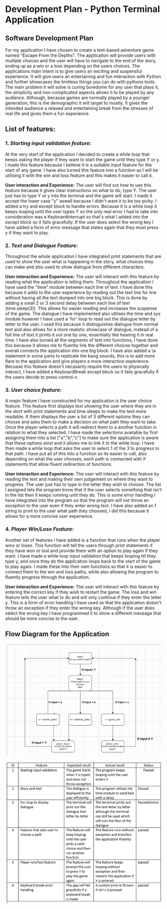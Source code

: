 # **Development Plan - Python Terminal Application**

## **Software Development Plan**

For my application I have chosen to create a text-based adventure game named "Escape From the Depths". The application will provide users with multiple choices and the user will have to navigate to the end of the story, ending up as a win or a loss depending on the users choices. The applications main intent is to give users an exciting and suspensful experience. It will give users an entertaining and fun interaction with Python and further showcases the  limitless things you can do with pythons tools. The main problem it will solve is curing boredome for any user that plays it, the simplicity and non-complicated aspects allows it to be played by any audience. Although, because games are normally played by a younger generation, this is the demographic it will target to mostly. It gives the intended audience a relaxed and entertaining break from the stresses of real life and gives them a fun experience. 

## **List of features:**

### 1. _**Starting input validation feature:**_  
At the very start of the application I decided to create a while loop that keeps asking the player if they want to start the game until they type Y or y. I made this feature because I believe it is a suitable input feature for the start of any game. I have also turned this feature into a function as I will be utilising it with the win and loss feature and this makes it easier to call it.

**User interaction and Experience:**
The user will find out how to use this feature because it gives clear instructions on what to do, type Y. The user just has to type Y or y into the terminal and the game will start. I made it accept the lower case "y" aswell because I didn't want it to be too picky. I added a try and except block to handle errors. Because it is a while loop it keeps looping until the user types Y so the only real error I had to take into consideration was a KeyboardInterrupt so that's what I added into the except block so it fails gracefully. If the user does select the wrong key I have added a form of error message that states again that they must press y if they want to play.

### 2. _**Text and Dialogue Feature:**_
Throughout the whole application I have integrated print statements that are used to show the user what is happening in the story, what choices they can make and also used to show dialogue from different characters. 

**User interaction and Experience:**
The user will interact with this feature by reading what the application is telling them. Throughout the application I have used the "time" module between each line of text. I have done this because it adds to the user experience by reading out the text line for line without having all the text dumped into one big block. This is done by adding a small 2 or 3 second delay between each line of text (time.sleep(3)). This allows for easier reading and increases the suspense of the game. The dialogue I have implemented also utilises the time and sys module however I have used a 'for' loop to read out the dialogue letter by letter to the user. I used this because it distinguishes dialogue from normal text and also allows for a more realistic showcase of dialogue, instead of a full line of text it prints it out one by one, essentially like hearing it in real time. I have also turned all the segments of text into functions, I have done this because it allows me to fluently link the different choices together and overall connects the application into one big block. I have also added a \a statement in some parts to replicate the bang sounds, this is to add more flare to the application and give players a more interactice experience. Becuase this feature doesn't necasarily require the users to physically interact, I have added a KeyboardBreak except block so it fails gracefully if the users decide to press control-c.

### 3. _**User choice feature:**_

A major feature I have constructed for my application is the user choice feature. This feature first displays text showing the user where they are in the stort with print statements and time.sleeps to make the text more readable. It them displays the user a list of 3 different options they can choose and asks them to make a decision on what path they want to take. Once the player selects a path it will redirect them to a another function in relation to what they selected. I have made the selections available by first assigning them into a list ["a","b","c"] to make sure the application is aware that these options exist and it allows me to link it to the while loop. I have then made a while loop that asks the user to select 1 of the 3 to progress to that path. I have put all of this into a function so its easier to call, also depending on what the user chooses, each path is connected with if statements that allow fluent redirection of functions.

**User interaction and Experience:**
The user will interact with this feature by reading the text and making their own judgement on where they want to progress. The user just has to type in the letter they wish to choose. The list I assigned lets the program know that if the user selects something that isn't in the list then it keeps running until they do. This is some error handling I have integrated into the program so that the program will not throw an exception to the user even if they enter wrong text. I have also added an f string to print to the user what path they choosed, I did this because it allows for a more concise user experience.

### 4. _**Player Win/Lose Feature:**_

Another set of features I have added is a function that runs when the player wins or loses. This function will tell the users through print statements if they have won or lost and provide them with an option to play again if they want. I have made a while loop input validation that keeps looping till they type y, and once they do the application loops back to the start of the game to play again. I made these into their own functions so that it is easier to connect them to the win and loss paths, while also allowing the program to fluently progress through the application.

**User interaction and Experience:**
The user will interact with this feature by entering the correct key if  they wish to restart the game. The loss and win feature tells the user what to do and will only continue if they enter the letter y. This is a form of error handling I have used so that the application doesn't throw an exception if they enter the wrong key. Although if the user does select the wrong key I have programmed it to show a different message that should be more concise to the user.

## **Flow Diagram for the Application**

![flow-diagram](appflowdia.PNG)


![testings](tests.PNG)